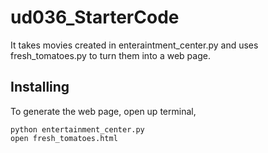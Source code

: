 # ud036_StarterCode
It takes movies created in enteraintment_center.py and uses fresh_tomatoes.py to turn them into a web page.

## Installing
To generate the web page, open up terminal,
```
python entertainment_center.py
open fresh_tomatoes.html
```

